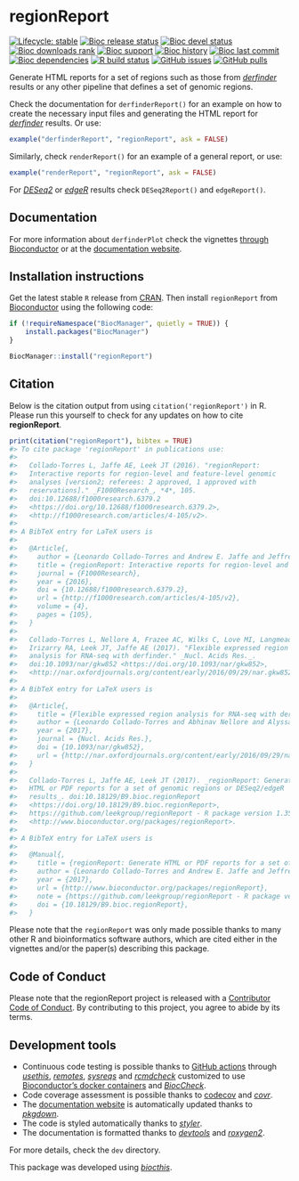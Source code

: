 
<!-- README.md is generated from README.Rmd. Please edit that file -->

# regionReport

<!-- badges: start -->

[![Lifecycle:
stable](https://img.shields.io/badge/lifecycle-stable-brightgreen.svg)](https://lifecycle.r-lib.org/articles/stages.html#stable)
[![Bioc release
status](http://www.bioconductor.org/shields/build/release/bioc/regionReport.svg)](https://bioconductor.org/checkResults/release/bioc-LATEST/regionReport)
[![Bioc devel
status](http://www.bioconductor.org/shields/build/devel/bioc/regionReport.svg)](https://bioconductor.org/checkResults/devel/bioc-LATEST/regionReport)
[![Bioc downloads
rank](https://bioconductor.org/shields/downloads/release/regionReport.svg)](http://bioconductor.org/packages/stats/bioc/regionReport/)
[![Bioc
support](https://bioconductor.org/shields/posts/regionReport.svg)](https://support.bioconductor.org/tag/regionReport)
[![Bioc
history](https://bioconductor.org/shields/years-in-bioc/regionReport.svg)](https://bioconductor.org/packages/release/bioc/html/regionReport.html#since)
[![Bioc last
commit](https://bioconductor.org/shields/lastcommit/devel/bioc/regionReport.svg)](http://bioconductor.org/checkResults/devel/bioc-LATEST/regionReport/)
[![Bioc
dependencies](https://bioconductor.org/shields/dependencies/release/regionReport.svg)](https://bioconductor.org/packages/release/bioc/html/regionReport.html#since)
[![R build
status](https://github.com/leekgroup/regionReport/workflows/R-CMD-check-bioc/badge.svg)](https://github.com/leekgroup/regionReport/actions)
[![GitHub
issues](https://img.shields.io/github/issues/leekgroup/regionReport)](https://github.com/leekgroup/regionReport/issues)
[![GitHub
pulls](https://img.shields.io/github/issues-pr/leekgroup/regionReport)](https://github.com/leekgroup/regionReport/pulls)
<!-- badges: end -->

Generate HTML reports for a set of regions such as those from
*[derfinder](https://bioconductor.org/packages/3.17/derfinder)* results
or any other pipeline that defines a set of genomic regions.

Check the documentation for `derfinderReport()` for an example on how to
create the necessary input files and generating the HTML report for
*[derfinder](https://bioconductor.org/packages/3.17/derfinder)* results.
Or use:

``` r
example("derfinderReport", "regionReport", ask = FALSE)
```

Similarly, check `renderReport()` for an example of a general report, or
use:

``` r
example("renderReport", "regionReport", ask = FALSE)
```

For *[DESeq2](https://bioconductor.org/packages/3.17/DESeq2)* or
*[edgeR](https://bioconductor.org/packages/3.17/edgeR)* results check
`DESeq2Report()` and `edgeReport()`.

## Documentation

For more information about `derfinderPlot` check the vignettes [through
Bioconductor](http://bioconductor.org/packages/regionReport) or at the
[documentation website](http://leekgroup.github.io/regionReport).

## Installation instructions

Get the latest stable `R` release from
[CRAN](http://cran.r-project.org/). Then install `regionReport` from
[Bioconductor](http://bioconductor.org/) using the following code:

``` r
if (!requireNamespace("BiocManager", quietly = TRUE)) {
    install.packages("BiocManager")
}

BiocManager::install("regionReport")
```

## Citation

Below is the citation output from using `citation('regionReport')` in R.
Please run this yourself to check for any updates on how to cite
**regionReport**.

``` r
print(citation("regionReport"), bibtex = TRUE)
#> To cite package 'regionReport' in publications use:
#> 
#>   Collado-Torres L, Jaffe AE, Leek JT (2016). "regionReport:
#>   Interactive reports for region-level and feature-level genomic
#>   analyses [version2; referees: 2 approved, 1 approved with
#>   reservations]." _F1000Research_, *4*, 105.
#>   doi:10.12688/f1000research.6379.2
#>   <https://doi.org/10.12688/f1000research.6379.2>,
#>   <http://f1000research.com/articles/4-105/v2>.
#> 
#> A BibTeX entry for LaTeX users is
#> 
#>   @Article{,
#>     author = {Leonardo Collado-Torres and Andrew E. Jaffe and Jeffrey T. Leek},
#>     title = {regionReport: Interactive reports for region-level and feature-level genomic analyses [version2; referees: 2 approved, 1 approved with reservations]},
#>     journal = {F1000Research},
#>     year = {2016},
#>     doi = {10.12688/f1000research.6379.2},
#>     url = {http://f1000research.com/articles/4-105/v2},
#>     volume = {4},
#>     pages = {105},
#>   }
#> 
#>   Collado-Torres L, Nellore A, Frazee AC, Wilks C, Love MI, Langmead B,
#>   Irizarry RA, Leek JT, Jaffe AE (2017). "Flexible expressed region
#>   analysis for RNA-seq with derfinder." _Nucl. Acids Res._.
#>   doi:10.1093/nar/gkw852 <https://doi.org/10.1093/nar/gkw852>,
#>   <http://nar.oxfordjournals.org/content/early/2016/09/29/nar.gkw852>.
#> 
#> A BibTeX entry for LaTeX users is
#> 
#>   @Article{,
#>     title = {Flexible expressed region analysis for RNA-seq with derfinder},
#>     author = {Leonardo Collado-Torres and Abhinav Nellore and Alyssa C. Frazee and Christopher Wilks and Michael I. Love and Ben Langmead and Rafael A. Irizarry and Jeffrey T. Leek and Andrew E. Jaffe},
#>     year = {2017},
#>     journal = {Nucl. Acids Res.},
#>     doi = {10.1093/nar/gkw852},
#>     url = {http://nar.oxfordjournals.org/content/early/2016/09/29/nar.gkw852},
#>   }
#> 
#>   Collado-Torres L, Jaffe AE, Leek JT (2017). _regionReport: Generate
#>   HTML or PDF reports for a set of genomic regions or DESeq2/edgeR
#>   results_. doi:10.18129/B9.bioc.regionReport
#>   <https://doi.org/10.18129/B9.bioc.regionReport>,
#>   https://github.com/leekgroup/regionReport - R package version 1.35.0,
#>   <http://www.bioconductor.org/packages/regionReport>.
#> 
#> A BibTeX entry for LaTeX users is
#> 
#>   @Manual{,
#>     title = {regionReport: Generate HTML or PDF reports for a set of genomic regions or DESeq2/edgeR results},
#>     author = {Leonardo Collado-Torres and Andrew E. Jaffe and Jeffrey T. Leek},
#>     year = {2017},
#>     url = {http://www.bioconductor.org/packages/regionReport},
#>     note = {https://github.com/leekgroup/regionReport - R package version 1.35.0},
#>     doi = {10.18129/B9.bioc.regionReport},
#>   }
```

Please note that the `regionReport` was only made possible thanks to
many other R and bioinformatics software authors, which are cited either
in the vignettes and/or the paper(s) describing this package.

## Code of Conduct

Please note that the regionReport project is released with a
[Contributor Code of
Conduct](https://contributor-covenant.org/version/2/0/CODE_OF_CONDUCT.html).
By contributing to this project, you agree to abide by its terms.

## Development tools

- Continuous code testing is possible thanks to [GitHub
  actions](https://www.tidyverse.org/blog/2020/04/usethis-1-6-0/)
  through *[usethis](https://CRAN.R-project.org/package=usethis)*,
  *[remotes](https://CRAN.R-project.org/package=remotes)*,
  *[sysreqs](https://github.com/r-hub/sysreqs)* and
  *[rcmdcheck](https://CRAN.R-project.org/package=rcmdcheck)* customized
  to use [Bioconductor’s docker
  containers](https://www.bioconductor.org/help/docker/) and
  *[BiocCheck](https://bioconductor.org/packages/3.17/BiocCheck)*.
- Code coverage assessment is possible thanks to
  [codecov](https://codecov.io/gh) and
  *[covr](https://CRAN.R-project.org/package=covr)*.
- The [documentation website](http://leekgroup.github.io/derfinderPlot)
  is automatically updated thanks to
  *[pkgdown](https://CRAN.R-project.org/package=pkgdown)*.
- The code is styled automatically thanks to
  *[styler](https://CRAN.R-project.org/package=styler)*.
- The documentation is formatted thanks to
  *[devtools](https://CRAN.R-project.org/package=devtools)* and
  *[roxygen2](https://CRAN.R-project.org/package=roxygen2)*.

For more details, check the `dev` directory.

This package was developed using
*[biocthis](https://bioconductor.org/packages/3.17/biocthis)*.
